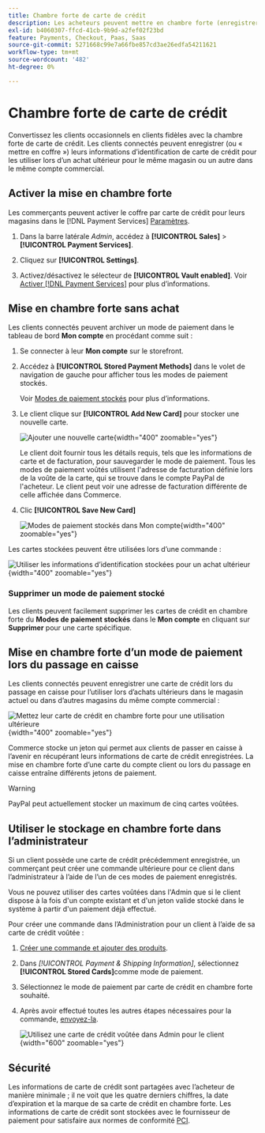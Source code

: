 ```yaml
---
title: Chambre forte de carte de crédit
description: Les acheteurs peuvent mettre en chambre forte (enregistrer) leurs informations de carte de crédit pour leurs achats futurs.
exl-id: b4060307-ffcd-41cb-9b9d-a2fef02f23bd
feature: Payments, Checkout, Paas, Saas
source-git-commit: 5271668c99e7a66fbe857cd3ae26edfa54211621
workflow-type: tm+mt
source-wordcount: '482'
ht-degree: 0%

---
```


# Chambre forte de carte de crédit

Convertissez les clients occasionnels en clients fidèles avec la chambre forte de carte de crédit. Les clients connectés peuvent enregistrer (ou « mettre en coffre ») leurs informations d’identification de carte de crédit pour les utiliser lors d’un achat ultérieur pour le même magasin ou un autre dans le même compte commercial.

## Activer la mise en chambre forte

Les commerçants peuvent activer le coffre par carte de crédit pour leurs magasins dans le [!DNL Payment Services] [Paramètres](settings.md#card-vaulting).

1. Dans la barre latérale _Admin_, accédez à **[!UICONTROL Sales]** > **[!UICONTROL Payment Services]**.

1. Cliquez sur **[!UICONTROL Settings]**.

1. Activez/désactivez le sélecteur de **[!UICONTROL Vault enabled]**. Voir [Activer [!DNL Payment Services]](settings.md#enable-payment-services) pour plus d’informations.

## Mise en chambre forte sans achat

Les clients connectés peuvent archiver un mode de paiement dans le tableau de bord **Mon compte** en procédant comme suit :

1. Se connecter à leur **Mon compte** sur le storefront.

1. Accédez à **[!UICONTROL Stored Payment Methods]** dans le volet de navigation de gauche pour afficher tous les modes de paiement stockés.

   Voir [Modes de paiement stockés](https://experienceleague.adobe.com/en/docs/commerce-admin/stores-sales/payments/stored-payment-methods) pour plus d’informations.

1. Le client clique sur **[!UICONTROL Add New Card]** pour stocker une nouvelle carte.

   ![Ajouter une nouvelle carte](assets/add-new-card.png){width="400" zoomable="yes"}

   Le client doit fournir tous les détails requis, tels que les informations de carte et de facturation, pour sauvegarder le mode de paiement.
Tous les modes de paiement voûtés utilisent l&#39;adresse de facturation définie lors de la voûte de la carte, qui se trouve dans le compte PayPal de l&#39;acheteur. Le client peut voir une adresse de facturation différente de celle affichée dans Commerce.

1. Clic **[!UICONTROL Save New Card]**

   ![Modes de paiement stockés dans Mon compte](assets/stored-payment-methods.png){width="400" zoomable="yes"}

Les cartes stockées peuvent être utilisées lors d’une commande :

![Utiliser les informations d’identification stockées pour un achat ultérieur](assets/use-stored-card.png){width="400" zoomable="yes"}

### Supprimer un mode de paiement stocké

Les clients peuvent facilement supprimer les cartes de crédit en chambre forte du **Modes de paiement stockés** dans le **Mon compte** en cliquant sur **Supprimer** pour une carte spécifique.

## Mise en chambre forte d’un mode de paiement lors du passage en caisse

Les clients connectés peuvent enregistrer une carte de crédit lors du passage en caisse pour l’utiliser lors d’achats ultérieurs dans le magasin actuel ou dans d’autres magasins du même compte commercial :

![Mettez leur carte de crédit en chambre forte pour une utilisation ultérieure](assets/save-card-for-later.png){width="400" zoomable="yes"}

Commerce stocke un jeton qui permet aux clients de passer en caisse à l’avenir en récupérant leurs informations de carte de crédit enregistrées. La mise en chambre forte d’une carte du compte client ou lors du passage en caisse entraîne différents jetons de paiement.

>[!WARNING]
>
> PayPal peut actuellement stocker un maximum de cinq cartes voûtées.

## Utiliser le stockage en chambre forte dans l’administrateur

Si un client possède une carte de crédit précédemment enregistrée, un commerçant peut créer une commande ultérieure pour ce client dans l’administrateur à l’aide de l’un de ces modes de paiement enregistrés.

Vous ne pouvez utiliser des cartes voûtées dans l&#39;Admin que si le client dispose à la fois d&#39;un compte existant et d&#39;un jeton valide stocké dans le système à partir d&#39;un paiement déjà effectué.

Pour créer une commande dans l’Administration pour un client à l’aide de sa carte de crédit voûtée :

1. [Créer une commande et ajouter des produits](https://experienceleague.adobe.com/docs/commerce-admin/stores-sales/point-of-purchase/assist/customer-account-create-order.html).
1. Dans _[!UICONTROL Payment & Shipping Information]_, sélectionnez **[!UICONTROL Stored Cards]**&#x200B;comme mode de paiement.
1. Sélectionnez le mode de paiement par carte de crédit en chambre forte souhaité.
1. Après avoir effectué toutes les autres étapes nécessaires pour la commande, [envoyez-la](https://experienceleague.adobe.com/docs/commerce-admin/stores-sales/point-of-purchase/assist/customer-account-create-order.html?lang=en#step-3%3A-submit-the-order).

   ![Utilisez une carte de crédit voûtée dans Admin pour le client](assets/admin-vaultedcard.png){width="600" zoomable="yes"}

## Sécurité

Les informations de carte de crédit sont partagées avec l’acheteur de manière minimale ; il ne voit que les quatre derniers chiffres, la date d’expiration et la marque de sa carte de crédit en chambre forte. Les informations de carte de crédit sont stockées avec le fournisseur de paiement pour satisfaire aux normes de conformité [PCI](security.md#PCI-compliance).
